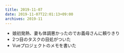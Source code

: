 ```yaml
---
title: 2019-11-07
date: 2019-11-07T22:01:13+09:00
archives: 2019-11
---
```


- 娘初発熱、妻も体調悪かったのでお義母さんに頼りきり
- 2つ目のタスクの目処がついた
- Vueプロジェクトのメモを書いた

